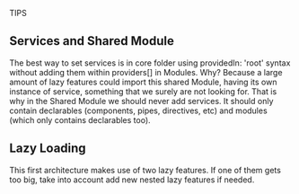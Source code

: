 TIPS

## Services and Shared Module
The best way to set services is in core folder using providedIn: 'root' syntax without adding them within providers[] in Modules.
Why? Because a large amount of lazy features could import this shared Module, having its own instance of service, something that we surely are not looking for.
That is why in the Shared Module we should never add services. It should only contain declarables (components, pipes, directives, etc) and modules (which only contains declarables too).

## Lazy Loading
This first architecture makes use of two lazy features.
If one of them gets too big, take into account add new nested lazy features if needed.
